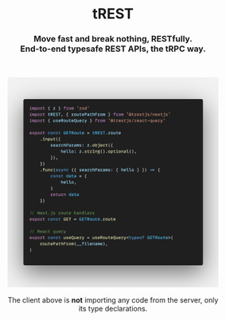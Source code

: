 <div align="center">
  <h1>tREST</h1>
  <h3>Move fast and break nothing, RESTfully.<br />End-to-end typesafe REST APIs, the tRPC way.</h3>
  
  <br />
  <figure>
    <img src="./packages/react-query/code.png" alt="Code" />
    <figcaption>
      <p align="center">
        The client above is <strong>not</strong> importing any code from the server, only its type declarations.
      </p>
    </figcaption>
  </figure>
</div>

<br />